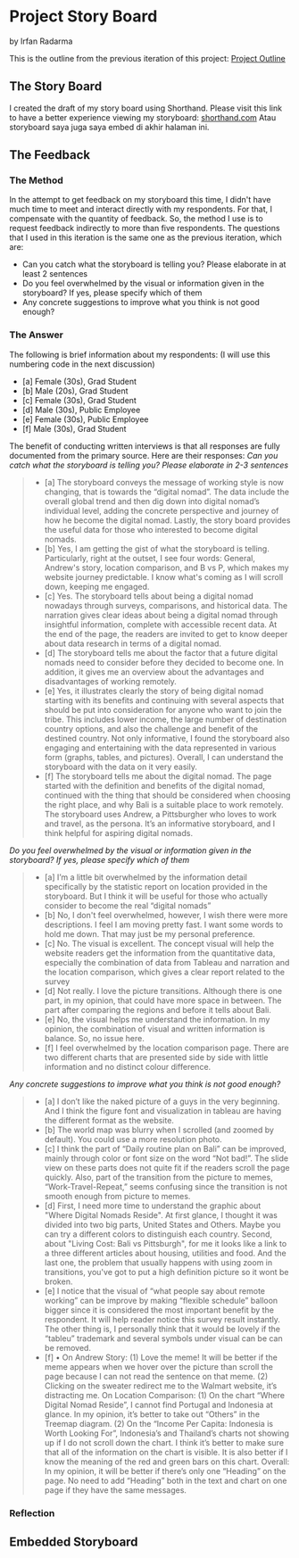 # Project Story Board
by Irfan Radarma

This is the outline from the previous iteration of this project: [Project Outline](https://irfanradarma.github.io/94870/FinalProject)

## The Story Board
I created the draft of my story board using Shorthand.
Please visit this link to have a better experience viewing my storyboard: [shorthand.com](https://carnegiemellon.shorthandstories.com/being-a-digital-nomad/index.html)
Atau storyboard saya juga saya embed di akhir halaman ini. 

## The Feedback
### The Method
In the attempt to get feedback on my storyboard this time, I didn't have much time to meet and interact directly with my respondents. For that, I compensate with the quantity of feedback. So, the method I use is to request feedback indirectly to more than five respondents. The questions that I used in this iteration is the same one as the previous iteration, which are:
- Can you catch what the storyboard is telling you? Please elaborate in at least 2 sentences
- Do you feel overwhelmed by the visual or information given in the storyboard? If yes, please specify which of them
- Any concrete suggestions to improve what you think is not good enough?

### The Answer
The following is brief information about my respondents: (I will use this numbering code in the next discussion)
- [a] Female (30s), Grad Student
- [b] Male (20s), Grad Student
- [c] Female (30s), Grad Student
- [d] Male (30s), Public Employee
- [e] Female (30s), Public Employee
- [f] Male (30s), Grad Student

The benefit of conducting written interviews is that all responses are fully documented from the primary source. Here are their responses:
*Can you catch what the storyboard is telling you? Please elaborate in 2-3 sentences*
> - [a] The storyboard conveys the message of working style is now changing, that is towards the “digital nomad”. The data include the overall global trend and then dig down into digital nomad’s individual level, adding the concrete perspective and journey of how he become the digital nomad. Lastly, the story board provides the useful data for those who interested to become digital nomads.
> - [b] Yes, I am getting the gist of what the storyboard is telling. Particularly, right at the outset, I see four words: General, Andrew's story, location comparison, and B vs P, which makes my website journey predictable. I know what's coming as I will scroll down, keeping me engaged.
> - [c] Yes. The storyboard tells about being a digital nomad nowadays through surveys, comparisons, and historical data. The narration gives clear ideas about being a digital nomad through insightful information, complete with accessible recent data. At the end of the page, the readers are invited to get to know deeper about data research in terms of a digital nomad.
> - [d] The storyboard tells me about the factor that a future digital nomads need to consider before they decided to become one. In addition, it gives me an overview about the advantages and disadvantages of working remotely.
> - [e] Yes, it illustrates clearly the story of being digital nomad starting with its benefits and continuing with several aspects that should be put into consideration for anyone who want to join the tribe. This includes lower income, the large number of destination country options, and also the challenge and benefit of the destined country. Not only informative, I found the storyboard also engaging and entertaining with the data represented in various form (graphs, tables, and pictures). Overall, I can understand the storyboard with the data on it very easily.
> - [f] The storyboard tells me about the digital nomad. The page started with the definition and benefits of the digital nomad, continued with the thing that should be considered when choosing the right place, and why Bali is a suitable place to work remotely. The storyboard uses Andrew, a Pittsburgher who loves to work and travel, as the persona. It’s an informative storyboard, and I think helpful for aspiring digital nomads.

*Do you feel overwhelmed by the visual or information given in the storyboard? If yes, please specify which of them*
> - [a] I’m a little bit overwhelmed by the information detail specifically by the statistic report on location provided in the storyboard. But I think it will be useful for those who actually consider to become the real “digital nomads”
> - [b] No, I don't feel overwhelmed, however, I wish there were more descriptions. I feel I am moving pretty fast. I want some words to hold me down. That may just be my personal preference. 
> - [c] No. The visual is excellent. The concept visual will help the website readers get the information from the quantitative data, especially the combination of data from Tableau and narration and the location comparison, which gives a clear report related to the survey
> - [d] Not really. I love the picture transitions. Although there is one part, in my opinion, that could have more space in between. The part after comparing the regions and before it tells about Bali.
> - [e] No, the visual helps me understand the information. In my opinion, the combination of visual and written information is balance. So, no issue here.
> - [f] I feel overwhelmed by the location comparison page. There are two different charts that are presented side by side with little information and no distinct colour difference. 

*Any concrete suggestions to improve what you think is not good enough?*
> - [a] I don’t like the naked picture of a guys in the very beginning. And I think the figure font and visualization in tableau are having the different format as the website.
> - [b] The world map was blurry when I scrolled (and zoomed by default). You could use a more resolution photo. 
> - [c] I think the part of “Daily routine plan on Bali” can be improved, mainly through color or font size on the word “Not bad!”. The slide view on these parts does not quite fit if the readers scroll the page quickly. Also, part of the transition from the picture to memes, “Work-Travel-Repeat,” seems confusing since the transition is not smooth enough from picture to memes.  
> - [d] First, I need more time to understand the graphic about "Where Digital Nomads Reside". At first glance, I thought it was divided into two big parts, United States and Others. Maybe you can try a different colors to distinguish each country. Second, about "Living Cost: Bali vs Pittsburgh", for me it looks like a link to a three different articles about housing, utilities and food. And the last one, the problem that usually happens with using zoom in transitions, you've got to put a high definition picture so it wont be broken.
> - [e] I notice that the visual of “what people say about remote working” can be improve by making “flexible schedule” balloon bigger since it is considered the most important benefit by the respondent. It will help reader notice this survey result instantly. The other thing is, I personally think that it would be lovely if the “tableu” trademark and several symbols under visual can be can be removed.
> - [f] •	On Andrew Story: (1) Love the meme! It will be better if the meme appears when we hover over the picture than scroll the page because I can not read the sentence on that meme. (2) Clicking on the sweater redirect me to the Walmart website, it’s distracting me. On Location Comparison: (1) On the chart “Where Digital Nomad Reside”, I cannot find Portugal and Indonesia at glance. In my opinion, it’s better to take out “Others” in the Treemap diagram. (2) On the “Income Per Capita: Indonesia is Worth Looking For”, Indonesia’s and Thailand’s charts not showing up if I do not scroll down the chart. I think it’s better to make sure that all of the information on the chart is visible. It is also better if I know the meaning of the red and green bars on this chart. Overall: In my opinion, it will be better if there’s only one “Heading” on the page. No need to add “Heading” both in the text and chart on one page if they have the same messages.

### Reflection


## Embedded Storyboard
<script src="https://carnegiemellon.shorthandstories.com/being-a-digital-nomad/embed.js"></script>
